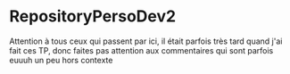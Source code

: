 # RepositoryPersoDev2

Attention à tous ceux qui passent par ici, il était parfois très tard quand j'ai fait ces TP, donc faites pas attention aux commentaires qui sont parfois euuuh un peu hors contexte 
